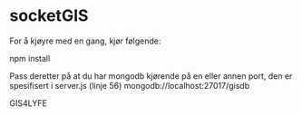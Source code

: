 # socketGIS

For å kjøyre med en gang, kjør følgende:

npm install

Pass deretter på at du har mongodb kjørende på en eller annen port, den er spesifisert i server.js (linje 56)
mongodb://localhost:27017/gisdb


GIS4LYFE

